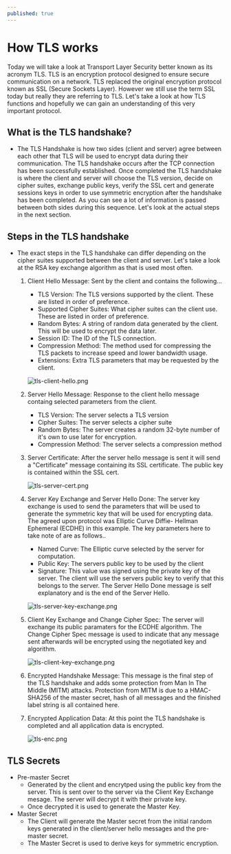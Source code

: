 ```yaml
---
published: true
---
```

# **How TLS works**

Today we will take a look at Transport Layer Security better known as its acronym TLS. TLS is an encryption protocol designed to ensure secure communication on a network. TLS replaced the original encryption protocol known as SSL (Secure Sockets Layer). However we still use the term SSL today but really they are referring to TLS. Let's take a look at how TLS functions and hopefully we can gain an understanding of this very important protocol.

## What is the TLS handshake?

- The TLS Handshake is how two sides (client and server) agree between each other that TLS will be used to encrypt data during their communication. The TLS handshake occurs after the TCP connection has been successfully established. Once completed the TLS handshake is where the client and server will choose the TLS version, decide on cipher suites, exchange public keys, verify the SSL cert and generate sessions keys in order to use symmetric encryption after the handshake has been completed. As you can see a lot of information is passed between both sides during this sequence. Let's look at the actual steps in the next section.

## Steps in the TLS handshake

- The exact steps in the TLS handshake can differ depending on the cipher suites supported between the client and server. Let's take a look at the RSA key exchange algorithm as that is used most often.

    1. Client Hello Message: Sent by the client and contains the following...
        - TLS Version: The TLS versions supported by the client. These are listed in order of preference.
        - Supported Cipher Suites: What cipher suites can the client use. These are listed in order of preference.
        - Random Bytes: A string of random data generated by the client. This will be used to encrypt the data later. 
        - Session ID: The ID of the TLS connection.
        - Compression Method: The method used for compressing the TLS packets to increase speed and lower bandwidth usage.
        - Extensions: Extra TLS parameters that may be requested by the client.

        ![tls-client-hello.png]({{site.baseurl}}/assets/images/tls-client-hello.png)

    2. Server Hello Message: Response to the client hello message containg selected parameters from the client.
        - TLS Version: The server selects a TLS version
        - Cipher Suites: The server selects a cipher suite
        - Random Bytes: The server creates a random 32-byte number of it's own to use later for encryption.
        - Compression Method: The server selects a compression method

    3. Server Certificate: After the server hello message is sent it will send a "Certificate" message containing its SSL certificate. The public key is contained within the SSL cert.
    
        ![tls-server-cert.png]({{site.baseurl}}/assets/images/tls-server-cert.png)

    4. Server Key Exchange and Server Hello Done: The server key exchange is used to send the parameters that will be used to generate the symmetric key that will be used for encrypting data. The agreed upon protocol was Elliptic Curve Diffie- Hellman Ephemeral (ECDHE) in this example. The key parameters here to take note of are as follows..
        - Named Curve: The Elliptic curve selected by the server for computation.
        - Public Key: The servers public key to be used by the client
        - Signature: This value was signed using the private key of the server. The client will use the servers public key to verify that this belongs to the server.
    The Server Hello Done message is self explanatory and is the end of the Server Hello.
    
        ![tls-server-key-exchange.png]({{site.baseurl}}/assets/images/tls-server-key-exchange.png)

    5. Client Key Exchange and Change Cipher Spec: The server will exchange its public paramaters for the ECDHE algorithm. The Change Cipher Spec message is used to indicate that any message sent afterwards will be encrypted using the negotiated key and algorithm.

        ![tls-client-key-exchange.png]({{site.baseurl}}/assets/images/tls-client-key-exchange.png)
    
    6. Encrypted Handshake Message: This message is the final step of the TLS handshake and adds some protection from Man In The Middle (MITM) attacks. Protection from MITM is due to a HMAC-SHA256 of the master secret, hash of all messages and the finished label string is all contained here.

    7. Encrypted Application Data: At this point the TLS handshake is completed and all application data is encrypted.

        ![tls-enc.png]({{site.baseurl}}/assets/images/tls-enc.png)

## TLS Secrets

- Pre-master Secret
    - Generated by the client and encrytped using the public key from the server. This is sent over to the server via the Client Key Exchange mesage. The server will decrypt it with their private key. 
    - Once decrypted it is used to generate the Master Key.
- Master Secret
    - The Client will generate the Master secret from the initial random keys generated in the client/server hello messages and the pre-master secret. 
    - The Master Secret is used to derive keys for symmetric encryption.